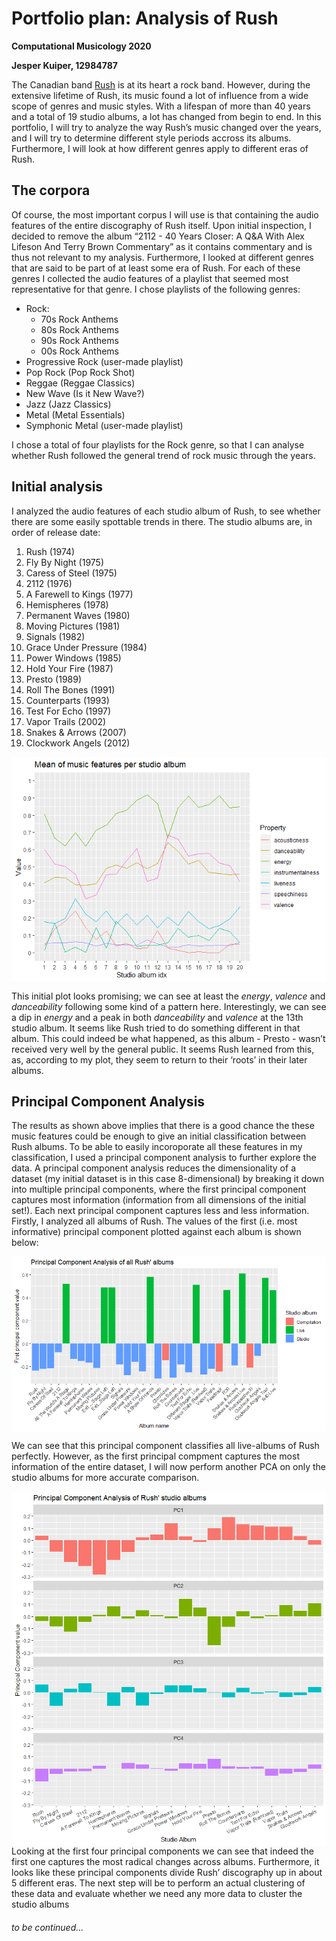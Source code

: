 Portfolio plan: Analysis of Rush
================

**Computational Musicology 2020**

**Jesper Kuiper, 12984787**

The Canadian band [Rush](https://bit.ly/2HkT2Sx) is at its heart a rock
band. However, during the extensive lifetime of Rush, its music found a
lot of influence from a wide scope of genres and music styles. With a
lifespan of more than 40 years and a total of 19 studio albums, a lot
has changed from begin to end. In this portfolio, I will try to analyze
the way Rush’s music changed over the years, and I will try to determine
different style periods accross its albums. Furthermore, I will look at
how different genres apply to different eras of Rush.

## The corpora

Of course, the most important corpus I will use is that containing the
audio features of the entire discography of Rush itself. Upon initial
inspection, I decided to remove the album “2112 - 40 Years Closer: A
Q\&A With Alex Lifeson And Terry Brown Commentary” as it contains
commentary and is thus not relevant to my analysis. Furthermore, I
looked at different genres that are said to be part of at least some era
of Rush. For each of these genres I collected the audio features of a
playlist that seemed most representative for that genre. I chose
playlists of the following genres:

  - Rock:
      - 70s Rock Anthems
      - 80s Rock Anthems
      - 90s Rock Anthems
      - 00s Rock Anthems
  - Progressive Rock (user-made playlist)
  - Pop Rock (Pop Rock Shot)
  - Reggae (Reggae Classics)
  - New Wave (Is it New Wave?)
  - Jazz (Jazz Classics)
  - Metal (Metal Essentials)
  - Symphonic Metal (user-made playlist)

I chose a total of four playlists for the Rock genre, so that I can
analyse whether Rush followed the general trend of rock music through
the years.

## Initial analysis

I analyzed the audio features of each studio album of Rush, to see
whether there are some easily spottable trends in there. The studio
albums are, in order of release date:

1.  Rush (1974)
2.  Fly By Night (1975)
3.  Caress of Steel (1975)
4.  2112 (1976)
5.  A Farewell to Kings (1977)
6.  Hemispheres (1978)
7.  Permanent Waves (1980)
8.  Moving Pictures (1981)
9.  Signals (1982)
10. Grace Under Pressure (1984)
11. Power Windows (1985)
12. Hold Your Fire (1987)
13. Presto (1989)
14. Roll The Bones (1991)
15. Counterparts (1993)
16. Test For Echo (1997)
17. Vapor Trails (2002)
18. Snakes & Arrows (2007)
19. Clockwork Angels (2012)

<img src="README_files/figure-gfm/plot-1.png" style="display: block; margin: auto;" />

This initial plot looks promising; we can see at least the *energy*,
*valence* and *danceability* following some kind of a pattern here.
Interestingly, we can see a dip in *energy* and a peak in both
*danceability* and *valence* at the 13th studio album. It seems like
Rush tried to do something different in that album. This could indeed be
what happened, as this album - Presto - wasn’t received very well by the
general public. It seems Rush learned from this, as, according to my
plot, they seem to return to their ‘roots’ in their later albums.

## Principal Component Analysis

The results as shown above implies that there is a good chance the these
music features could be enough to give an initial classification between
Rush albums. To be able to easily incoroporate all these features in my
classification, I used a principal component analysis to further explore
the data. A principal component analysis reduces the dimensionality of a
dataset (my initial dataset is in this case 8-dimensional) by breaking
it down into multiple principal components, where the first principal
component captures most information (information from all dimensions of
the initial set\!). Each next principal component captures less and less
information. Firstly, I analyzed all albums of Rush. The values of the
first (i.e. most informative) principal component plotted against each
album is shown below:

<img src="README_files/figure-gfm/liveclassification-1.png" style="display: block; margin: auto;" />

We can see that this principal component classifies all live-albums of
Rush perfectly. However, as the first principal compment captures the
most information of the entire dataset, I will now perform another PCA
on only the studio albums for more accurate comparison.

<img src="README_files/figure-gfm/studio_pca-1.png" style="display: block; margin: auto;" />
Looking at the first four principal components we can see that indeed
the first one captures the most radical changes across albums.
Furthermore, it looks like these principal components divide Rush’
discography up in about 5 different eras. The next step will be to
perform an actual clustering of these data and evaluate whether we need
any more data to cluster the studio albums

###### *to be continued…*
